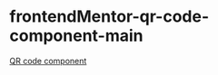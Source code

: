 # frontendMentor-qr-code-component-main

[QR code component](https://www.frontendmentor.io/challenges/qr-code-component-iux_sIO_H)
